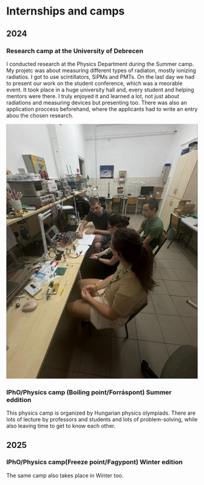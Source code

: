 # Internships and camps

## 2024

### Research camp at the University of Debrecen

I conducted research at the Physics Department during the Summer camp. My projetc was about measuring different types of radiaton, mostly ionizing radiatios. I got to use scintillators, SiPMs and PMTs. On the last day we had to present our work on the student conference, which was a meorable event. It took place in a huge university hall and, every student and helping mentors were there. I truly enjoyed it and learned a lot, not just about radiations and measuring devices but presenting too. There was also an application proccess beforehand, where the applicants had to write an entry abou the chosen research. 

![Alt text](..\images\Debrecen.jpg)


### IPhO/Physics camp (Boiling point/Forráspont) Summer eddition

This physics camp is organized by Hungarian physics olympiads. There are lots of lecture by professors and students and lots of problem-solving, while also leaving time to get to know each other. 
## 2025

### IPhO/Physics camp(Freeze point/Fagypont) Winter edition

The same camp also takes place in Winter too.
